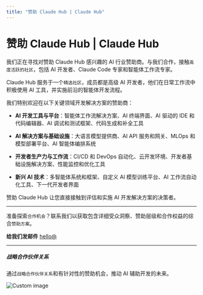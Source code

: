 ```yaml
---
title: "赞助 Claude Hub | Claude Hub"
---
```


# 赞助 Claude Hub | Claude Hub

我们正在寻找对赞助 Claude Hub 感兴趣的 AI 行业赞助商。与我们合作，接触`高度活跃的社区`，包括 AI 开发者、Claude Code 专家和智能体工作流专家。

Claude Hub 服务于一个`精选社区`，成员都是高级 AI 开发者，他们在日常工作流中积极使用 AI 工具，并实施前沿的智能体开发流程。

我们特别欢迎在以下关键领域开发解决方案的赞助商：

-   **AI 开发工具与平台**：智能体工作流解决方案、AI 终端界面、AI 驱动的 IDE 和代码编辑器、AI 调试和测试框架、代码生成和补全工具
    
-   **AI 解决方案与基础设施**：大语言模型提供商、AI API 服务和网关、MLOps 和模型部署平台、AI 智能体编排系统
    
-   **开发者生产力与工作流**：CI/CD 和 DevOps 自动化、云开发环境、开发者基础设施解决方案、性能监控和优化工具
    
-   **新兴 AI 技术**：多智能体系统和框架、自定义 AI 模型训练平台、AI 工作流自动化工具、下一代开发者界面
    

赞助 Claude Hub 让您直接接触到评估和实施 AI 开发解决方案的决策者。

* * *

准备探索`合作机会`？联系我们以获取包含详细受众洞察、赞助层级和合作权益的综合`赞助方案`。

**给我们发邮件** [hello@](mailto:hello@)

* * *

##### 战略合作伙伴关系

通过`战略合作伙伴关系`和有针对性的赞助机会，推动 AI 辅助开发的未来。

<img src="/img/discovery/042_japan.png" alt="Custom image" style="max-width: 165px; height: auto;" />